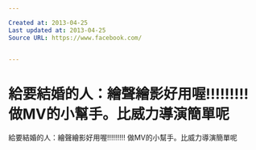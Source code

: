 ```yaml
---

Created at: 2013-04-25
Last updated at: 2013-04-25
Source URL: https://www.facebook.com/


---
```


# 給要結婚的人：繪聲繪影好用喔!!!!!!!!! 做MV的小幫手。比威力導演簡單呢


給要結婚的人：繪聲繪影好用喔!!!!!!!!! 做MV的小幫手。比威力導演簡單呢

